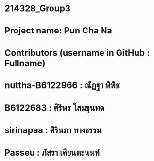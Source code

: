 # 214328_Group3
# Project name: Pun Cha Na

# Contributors (username in GitHub : Fullname)
# nuttha-B6122966 : ณัฏฐา พิพิธ
# B6122683 : ศิริพร โสมขุนทด
# sirinapaa : ศิรินภา ทางธรรม
# Passeu : ภัสรา เคียนตะนนท์
